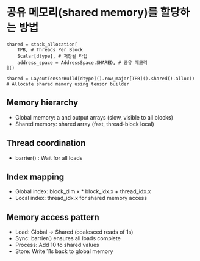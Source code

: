 # 공유 메모리(shared memory)를 할당하는 방법

```
shared = stack_allocation[
    TPB, # Threads Per Block
    Scalar[dtype], # 저장될 타입
    address_space = AddressSpace.SHARED, # 공유 메모리
]()

shared = LayoutTensorBuild[dtype]().row_major[TPB]().shared().alloc() # Allocate shared memory using tensor builder
```



## Memory hierarchy
- Global memory: a and output arrays (slow, visible to all blocks)
- Shared memory: shared array (fast, thread-block local)

## Thread coordination
- barrier() : Wait for all loads

## Index mapping
- Global index: block_dim.x * block_idx.x + thread_idx.x
- Local index: thread_idx.x for shared memory access

## Memory access pattern
- Load: Global → Shared (coalesced reads of 1s)
- Sync: barrier() ensures all loads complete
- Process: Add 10 to shared values
- Store: Write 11s back to global memory
